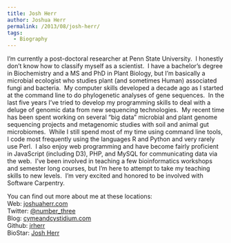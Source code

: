 ```yaml
---
title: Josh Herr
author: Joshua Herr
permalink: /2013/08/josh-herr/
tags:
  - Biography
---
```

I’m currently a post-doctoral researcher at Penn State University.  I honestly don’t know how to classify myself as a scientist.  I have a bachelor’s degree in Biochemistry and a MS and PhD in Plant Biology, but I’m basically a microbial ecologist who studies plant (and sometimes Human) associated fungi and bacteria.  My computer skills developed a decade ago as I started at the command line to do phylogenetic analyses of gene sequences.  In the last five years I’ve tried to develop my programming skills to deal with a deluge of genomic data from new sequencing technologies.  My recent time has been spent working on several &#8220;big data&#8221; microbial and plant genome sequencing projects and metagenomic studies with soil and animal gut microbiomes.  While I still spend most of my time using command line tools, I code most frequently using the languages R and Python and very rarely use Perl.  I also enjoy web programming and have become fairly proficient in JavaScript (including D3), PHP, and MySQL for communicating data via the web.  I’ve been involved in teaching a few bioinformatics workshops and semester long courses, but I’m here to attempt to take my teaching skills to new levels.  I&#8217;m very excited and honored to be involved with Software Carpentry.

You can find out more about me at these locations:  
Web: [joshuaherr.com][1]  
Twitter: [@number_three][2]  
Blog: [cymeandcystidium.com][3]  
Github: [jrherr][4]  
BioStar: [Josh Herr][5]

 [1]: http://joshuaherr.com
 [2]: https://twitter.com/number_three
 [3]: https://cymeandcystidium.com
 [4]: https://github.com/jrherr
 [5]: http://www.biostars.org/u/1704/
